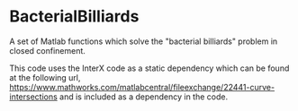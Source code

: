 # BacterialBilliards
A set of Matlab functions which solve the "bacterial billiards" problem in closed confinement.

This code uses the InterX code as a static dependency which can be found at the following url,
https://www.mathworks.com/matlabcentral/fileexchange/22441-curve-intersections
and is included as a dependency in the code.

